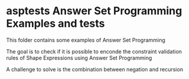 asptests Answer Set Programming Examples and tests
==================================================



This folder contains some examples of Answer Set Programming

The goal is to check if it is possible to enconde the constraint validation
rules of Shape Expressions using Answer Set Programming

A challenge to solve is the combination between negation and recursion
